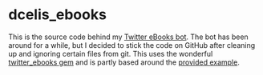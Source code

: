 # dcelis_ebooks

This is the source code behind my [Twitter eBooks bot](https://twitter.com/dcelis_ebooks). The bot has been around for a while, but I decided to stick the code on GitHub after cleaning up and ignoring certain files from git. This uses the wonderful [twitter_ebooks gem](https://github.com/mispy/twitter_ebooks) and is partly based around the [provided example](https://github.com/mispy/ebooks_example).
